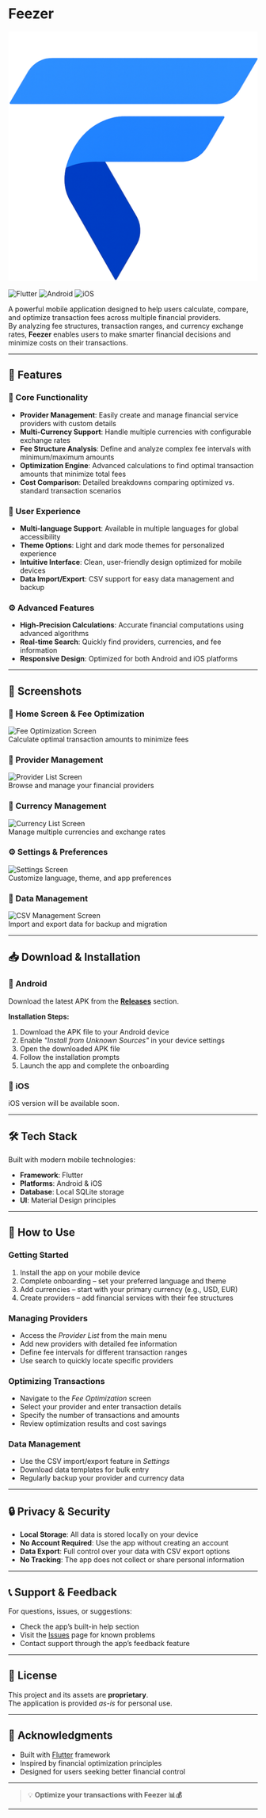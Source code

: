 # Feezer

![Feezer Logo](logo.png)

![Flutter](https://img.shields.io/badge/Flutter-02569B?style=for-the-badge&logo=flutter&logoColor=white)
![Android](https://img.shields.io/badge/Android-3DDC84?style=for-the-badge&logo=android&logoColor=white)
![iOS](https://img.shields.io/badge/iOS-000000?style=for-the-badge&logo=ios&logoColor=white)

A powerful mobile application designed to help users calculate, compare, and optimize transaction fees across multiple financial providers.  
By analyzing fee structures, transaction ranges, and currency exchange rates, **Feezer** enables users to make smarter financial decisions and minimize costs on their transactions.

---

## 🚀 Features

### 🧩 Core Functionality
- **Provider Management**: Easily create and manage financial service providers with custom details  
- **Multi-Currency Support**: Handle multiple currencies with configurable exchange rates  
- **Fee Structure Analysis**: Define and analyze complex fee intervals with minimum/maximum amounts  
- **Optimization Engine**: Advanced calculations to find optimal transaction amounts that minimize total fees  
- **Cost Comparison**: Detailed breakdowns comparing optimized vs. standard transaction scenarios  

### 🎨 User Experience
- **Multi-language Support**: Available in multiple languages for global accessibility  
- **Theme Options**: Light and dark mode themes for personalized experience  
- **Intuitive Interface**: Clean, user-friendly design optimized for mobile devices  
- **Data Import/Export**: CSV support for easy data management and backup  

### ⚙️ Advanced Features
- **High-Precision Calculations**: Accurate financial computations using advanced algorithms  
- **Real-time Search**: Quickly find providers, currencies, and fee information  
- **Responsive Design**: Optimized for both Android and iOS platforms  

---

## 📸 Screenshots

### 💸 Home Screen & Fee Optimization
![Fee Optimization Screen](https://via.placeholder.com/300x600.png?text=Fee+Optimization+Screenshot)  
Calculate optimal transaction amounts to minimize fees

### 🏦 Provider Management
![Provider List Screen](https://via.placeholder.com/300x600.png?text=Provider+List+Screenshot)  
Browse and manage your financial providers

### 💱 Currency Management
![Currency List Screen](https://via.placeholder.com/300x600.png?text=Currency+List+Screenshot)  
Manage multiple currencies and exchange rates

### ⚙️ Settings & Preferences
![Settings Screen](https://via.placeholder.com/300x600.png?text=Settings+Screenshot)  
Customize language, theme, and app preferences

### 📂 Data Management
![CSV Management Screen](https://via.placeholder.com/300x600.png?text=CSV+Management+Screenshot)  
Import and export data for backup and migration


---

## 📥 Download & Installation

### 📱 Android
Download the latest APK from the **[Releases](../../releases)** section.

**Installation Steps:**
1. Download the APK file to your Android device  
2. Enable *"Install from Unknown Sources"* in your device settings  
3. Open the downloaded APK file  
4. Follow the installation prompts  
5. Launch the app and complete the onboarding  

### 🍎 iOS
iOS version will be available soon.

---

## 🛠️ Tech Stack
Built with modern mobile technologies:

- **Framework**: Flutter  
- **Platforms**: Android & iOS  
- **Database**: Local SQLite storage  
- **UI**: Material Design principles  

---

## 📖 How to Use

### Getting Started
1. Install the app on your mobile device  
2. Complete onboarding – set your preferred language and theme  
3. Add currencies – start with your primary currency (e.g., USD, EUR)  
4. Create providers – add financial services with their fee structures  

### Managing Providers
- Access the *Provider List* from the main menu  
- Add new providers with detailed fee information  
- Define fee intervals for different transaction ranges  
- Use search to quickly locate specific providers  

### Optimizing Transactions
- Navigate to the *Fee Optimization* screen  
- Select your provider and enter transaction details  
- Specify the number of transactions and amounts  
- Review optimization results and cost savings  

### Data Management
- Use the CSV import/export feature in *Settings*  
- Download data templates for bulk entry  
- Regularly backup your provider and currency data  

---

## 🔒 Privacy & Security
- **Local Storage**: All data is stored locally on your device  
- **No Account Required**: Use the app without creating an account  
- **Data Export**: Full control over your data with CSV export options  
- **No Tracking**: The app does not collect or share personal information  

---

## 📞 Support & Feedback
For questions, issues, or suggestions:

- Check the app’s built-in help section  
- Visit the [Issues](../../issues) page for known problems  
- Contact support through the app’s feedback feature  

---

## 📄 License
This project and its assets are **proprietary**.  
The application is provided *as-is* for personal use.

---

## 🙏 Acknowledgments
- Built with [Flutter](https://flutter.dev) framework  
- Inspired by financial optimization principles  
- Designed for users seeking better financial control  

---

> 💡 **Optimize your transactions with Feezer 📊💰**

---

